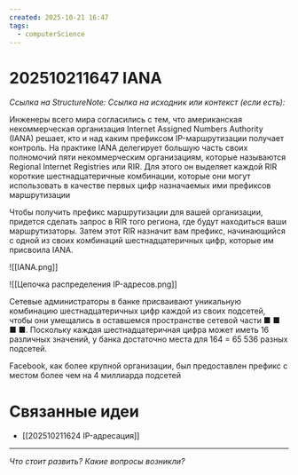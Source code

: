 ```yaml
---
created: 2025-10-21 16:47
tags:
  - computerScience
---
```

# 202510211647 IANA

*Ссылка на StructureNote:*
*Ссылка на исходник или контекст (если есть):*

Инженеры всего мира согласились с тем, что американская некоммерческая организация Internet Assigned Numbers Authority (IANA) решает, кто и над каким префиксом IP-маршрутизации получает контроль. На практике IANA делегирует большую часть своих полномочий пяти некоммерческим организациям, которые называются Regional Internet Registries или RIR. Для этого он выделяет каждой RIR короткие шестнадцатеричные комбинации, которые они могут использовать в качестве первых цифр назначаемых ими префиксов маршрутизации

Чтобы получить префикс маршрутизации для вашей организации, придется сделать запрос в RIR того региона, где будут находиться ваши маршрутизаторы. Затем этот RIR назначит вам префикс, начинающийся с одной из своих комбинаций шестнадцатеричных цифр, которые им присвоила IANA.

![[IANA.png]]

![[Цепочка распределения IP-адресов.png]]

Сетевые администраторы в банке присваивают уникальную комбинацию шестнадцатеричных цифр каждой из своих подсетей, чтобы они умещались в оставшемся пространстве сетевой части ■ ■ ■ ■. Поскольку каждая шестнадцатеричная цифра может иметь 16 различных значений, у банка достаточно места для 164 = 65 536 разных подсетей.

Facebook, как более крупной организации, был предоставлен префикс с местом более чем на 4 миллиарда подсетей

# Связанные идеи

- [[202510211624 IP-адресация]]

---

*Что стоит развить? Какие вопросы возникли?*
